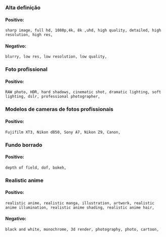  ### Alta definição
 #### Positivo:
```
sharp image, full hd, 1080p,4k, 8k ,uhd, high quality, detailed, high resolution, high res,
```
#### Negativo:
```
blurry, low res, low resolution, low quality,
```

### Foto profissional
#### Positivo:
```
RAW photo, HDR, hard shadows, cinematic shot, dramatic lighting, soft lighting, dslr, professional photographer,
```

### Modelos de cameras de fotos profissionais
#### Positivo:
```
Fujifilm XT3, Nikon d850, Sony A7, Nikon Z9, Canon,
```

### Fundo borrado
#### Positivo:
```
depth of field, dof, bokeh,
```

 ### Realistic anime
 #### Positivo:
```
realistic anime, realistic manga, illustration, artwork, realistic anime illumination, realistic anime shading, realistic anime hair,
```
#### Negativo:
```
black and white, monochrome, 3d render, photography, photo, cartoon,
```